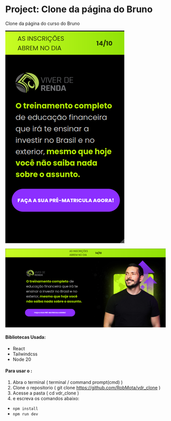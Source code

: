 # Project: Clone da página do Bruno

Clone da página do curso do Bruno

![](./mobile.png)

![](./1400.png)

#### Bibliotecas Usada:

- React
- Tailwindcss
- Node 20

#### Para usar o :

1. Abra o terminal ( terminal / command prompt(cmd) )
2. Clone o repositorio ( git clone https://github.com/RobMota/vdr_clone )
3. Acesse a pasta ( cd vdr_clone )
4. e escreva os comandos abaixo:

- `npm install`
- `npm run dev`
